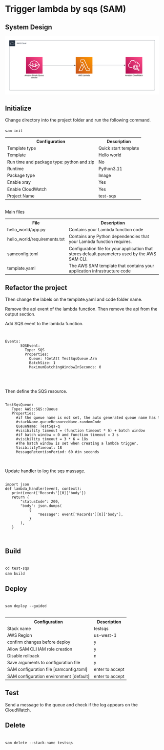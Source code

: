 <h1>Trigger lambda by sqs (SAM)</h1>
<h2>System Design</h2>
<img src="system-design.png"/>
<h2>Initialize</h2>
Change directory into the project folder and run the following command.<br>
<code>
sam init
</code>
<table>
    <tr>
        <th>Configuration</th>
        <th>Description</th>
    </tr>
    <tr>
        <td>Template type</td>
        <td>Quick start template</td>
    </tr>
    <tr>
        <td>Template</td>
        <td>Hello world</td>
    </tr>
     <tr>
        <td>Run time and package type: python and zip</td>
        <td>No</td>
    </tr>
     <tr>
        <td>Runtime</td>
        <td>Python3.11</td>
    </tr>
     <tr>
        <td>Package type</td>
        <td>Image</td>
    </tr>
     <tr>
        <td>Enable xray</td>
        <td>Yes</td>
    </tr>
     <tr>
        <td>Enable CloudWatch</td>
        <td>Yes</td>
    </tr>
     <tr>
        <td>Project Name</td>
        <td>test-sqs</td>
    </tr>
</table>
<br>
Main files<br>

<table>
    <tr>
        <th>File</th>
        <th>Description</th>
    </tr>
    <tr>
        <td>hello_world/app.py</td>
        <td>Contains your Lambda function code</td>
    </tr>
    <tr>
        <td>hello_world/requirements.txt</td>
        <td>Contains any Python dependencies that your Lambda function requires.</td>
    </tr>
    <tr>
        <td>samconfig.toml</td>
        <td>Configuration file for your application that stores default parameters used by the AWS SAM CLI.</td>
    </tr>
    <tr>
        <td>template.yaml</td>
        <td>The AWS SAM template that contains your application infrastructure code</td>
    </tr>
</table>

<h2>Refactor the project</h2>
Then change the labels on the template.yaml and code folder name.<br>

Remove the api event of the lambda function. Then remove the api from the output section.<br>

Add SQS event to the lambda function. <br>
<code>
<pre>
Events:
       SQSEvent:
         Type: SQS
         Properties:
           Queue: !GetAtt TestSqsQueue.Arn
           BatchSize: 1
           MaximumBatchingWindowInSeconds: 0
</pre>
</code>

<br>
Then define the SQS resource.<br>

<code>
<pre>
TestSqsQueue:
   Type: AWS::SQS::Queue
   Properties:
     #if the queue name is not set, the auto generated queue name has the following format
     #stackName-queueResourceName-randomCode
     QueueName: TestSqs-q
     #visibility timeout = (function timeout * 6) + batch window
     #if batch window = 0 and function timeout = 3 s
     #visibility timeout = 3 * 6 = 18s
     #The batch window is set when creating a lambda trigger.
     VisibilityTimeout: 18
     MessageRetentionPeriod: 60 #in seconds
</pre>
</code>

<br>
Update handler to log the sqs massage.<br>
<code>
<pre>
import json
def lambda_handler(event, context):
   print(event['Records'][0]['body'])
   return {
       "statusCode": 200,
       "body": json.dumps(
           {
               "message": event['Records'][0]['body'],
           }
       ),
   }
</pre>
</code>
<h2>Build</h2>
<code>
cd test-sqs
sam build
</code>

<h2>Deploy</h2>
<code>
sam deploy --guided
</code>

<br>
<table>
    <tr>
        <th>Configuration</th>
        <th>Description</th>
    </tr>
    <tr>
        <td>Stack name</td>
        <td>testsqs</td>
    </tr>
    <tr>
        <td>AWS Region</td>
        <td>us-west-1</td>
    </tr>
    <tr>
        <td>confirm changes before deploy</td>
        <td>y</td>
    </tr>
    <tr>
        <td>Allow SAM CLI IAM role creation</td>
        <td>y</td>
    </tr>
    <tr>
        <td>Disable rollback</td>
        <td>n</td>
    </tr>
    <tr>
        <td>Save arguments to configuration file</td>
        <td>y</td>
    </tr>
    <tr>
        <td>SAM configuration file [samconfig.toml]</td>
        <td>enter to accept</td>
    </tr>
    <tr>
        <td>SAM configuration environment [default]</td>
        <td>enter to accept</td>
    </tr>
</table>

<h2>Test</h2>

Send a message to the queue and check if the log appears on the CloudWatch.

<h2>Delete</h2>
<code>
sam delete --stack-name testsqs
</code>